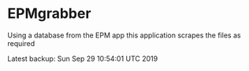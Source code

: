 # EPMgrabber
Using a database from the EPM app this application scrapes the files as required


Latest backup: Sun Sep 29 10:54:01 UTC 2019
